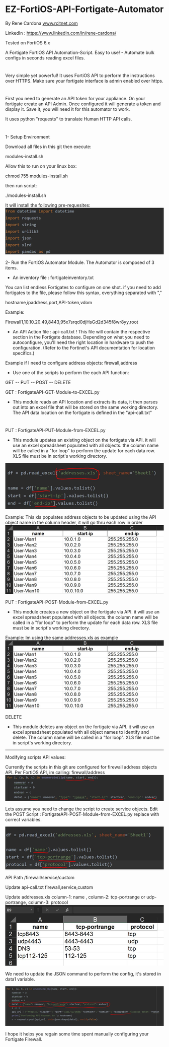 # EZ-FortiOS-API-Fortigate-Automator
By Rene Cardona www.rcitnet.com
 
LinkedIn : https://www.linkedin.com/in/rene-cardona/
 
Tested on FortiOS 6.x

 
A Fortigate FortiOS API Automation-Script. 
Easy to use! - Automate bulk configs in seconds reading excel files.
#
Very simple yet powerful! It uses FortiOS API to perform the instructions
over HTTPS. Make sure your fortigate interface is admin enabled over https.
#
First you need to generate an API token for your appliance.
On your fortigate create an API Admin. Once configured it 
will generate a token and display it. Save it, you will 
need it for this automator to work.

It uses python "requests" to translate Human HTTP API calls.

#
1- Setup Environment

Download all files in this git then execute:
 
modules-install.sh
 
Allow this to run on your linux box:
  
   chmod 755 modules-install.sh
  
 then run script:
 
 ./modules-install.sh
 
It will install the following pre-requesites:
![Modules](/images/API-Modules-FortiOS-1.JPG)
 
2- Run the FortiOS Automator Module.
The Automator is composed of 3 items.
 
- An inventory file : fortigateinventory.txt
 
 You can list endless Fortigates to configure
 on one shot.
 if you need to add fortigates to the file,
 please follow this syntax, everything separated with ","
  
 hostname,ipaddress,port,API-token,vdom
 
 Example:
  
 Firewall1,10.10.20.49,8443,95x7srqd0djHsGd2d345f8wr8yy,root
  
- An API Action file : api-call.txt
!
This file will contain the respective section in the Fortigate
database. Depending on what you need to autoconfigure, you'll
need the right location in hardware to push the configuration.
(Refer to the Fortinet's API documentation for location specifics.)

 
Example if I need to configure address objects:
 firewall,address

- Use one of the scripts to perform the each API function:

GET -- PUT -- POST -- DELETE
 
GET :  FortigateAPI-GET-Module-to-EXCEL.py

- This module reads an API location and extracts its data, it then
parses out into an excel file that will be stored on the same working directory.
The API data location on the fortigate is defined in the "api-call.txt"
#
PUT : FortigateAPI-PUT-Module-from-EXCEL.py

- This module updates an existing object on the fortigate via API.
it will use an excel spreadsheet populated with all objects.
the column name will be called in a "for loop" to perform the update
for each data row. XLS file must be in script's working directory.

![Modules](/images/API-Modules-FortiOS-2.JPG)

Example:
This xls populates address objects to be updated using the API object 
name in the column header, it will go thru each row in order
![Modules](/images/API-Modules-FortiOS-3.JPG)
 
PUT : FortigateAPI-POST-Module-from-EXCEL.py

- This module creates a new object on the fortigate via API.
it will use an excel spreadsheet populated with all objects.
the column name will be called in a "for loop" to perform the update
for each data row. XLS file must be in script's working directory.

Example:
Im using the same addresses.xls as example
![Modules](/images/API-Modules-FortiOS-3.JPG)
 
DELETE
- This module deletes any object on the fortigate via API.
it will use an excel spreadsheet populated with all object names to
identify and delete. The column name will be called in a 
"for loop". XLS file must be in script's working directory.

---------------------------------------------------------

Modifying scripts API values:

Currently the scripts in this git are configured for firewall address objects API.
Per FortiOS API, im calling: firewall/address
![Modules](/images/API-Modules-FortiOS-4.JPG)

Lets assume you need to change the script to create service objects.
Edit the POST Script : FortigateAPI-POST-Module-from-EXCEL.py
replace with correct variables.

![Modules](/images/API-Modules-FortiOS-6.JPG)


API Path /firewall/service/custom
 
Update api-call.txt 
  firewall,service,custom
 
Update addresses.xls
column-1: name , column-2: tcp-portrange or udp-portrange, column-3: protocol
![Modules](/images/API-Modules-FortiOS-5.JPG)

We need to update the JSON command to perform the config, it's stored in
data1 variable.

![Modules](/images/API-Modules-FortiOS-7.JPG)

I hope it helps you regain some time spent manually configuring your Fortigate Firewall.



